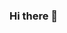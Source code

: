 ### Hi there 👋
<!--
**susakuru/susakuru** is a ✨ _special_ ✨ repository because its `README.md` (this file) appears on your GitHub profile.

Here are some ideas to get you started:

- 🔭 I’m currently working on Auto do something
- 🌱 I’m currently learning Phython
- 👯 I’m looking to collaborate on GOTO
- 💬 Ask me about anything
- 📫 How to reach me: rururaaa@gmail.com
- 😄 Pronouns: Jawa
- ⚡ Fun fact: Im alone
-->
